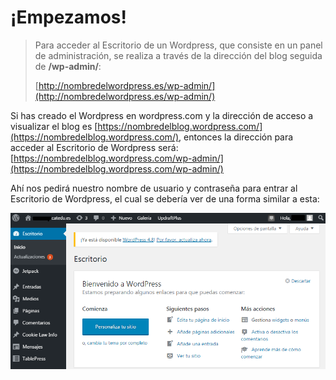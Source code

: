 # ¡Empezamos!

> Para acceder al Escritorio de un Wordpress, que consiste en un panel de administración, se realiza a través de la dirección del blog seguida de **/wp-admin/**:
>
> [http://nombredelwordpress.es/wp-admin/](http://nombredelwordpress.es/wp-admin/)

Si has creado el Wordpress en wordpress.com y la dirección de acceso a visualizar el blog es [https://nombredelblog.wordpress.com/](https://nombredelblog.wordpress.com/), entonces la dirección para acceder al Escritorio de Wordpress será: [https://nombredelblog.wordpress.com/wp-admin/](https://nombredelblog.wordpress.com/wp-admin/)

Ahí nos pedirá nuestro nombre de usuario y contraseña para entrar al Escritorio de Wordpress, el cual se debería ver de una forma similar a esta:

![](/assets/escritorio.png)

